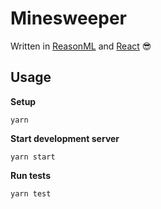# Minesweeper

Written in [ReasonML][ReasonML] and [React][ReasonReact] 😎

## Usage

**Setup**
```
yarn
```

**Start development server**
```
yarn start
```

**Run tests**
```
yarn test
```

[ReasonML]: https://reasonml.github.io
[ReasonReact]: https://reasonml.github.io/reason-react
